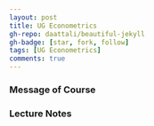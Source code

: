 ```yaml
---
layout: post
title: UG Econometrics
gh-repo: daattali/beautiful-jekyll
gh-badge: [star, fork, follow]
tags: [UG Econometrics]
comments: true
---
```


### Message of Course

### Lecture Notes
